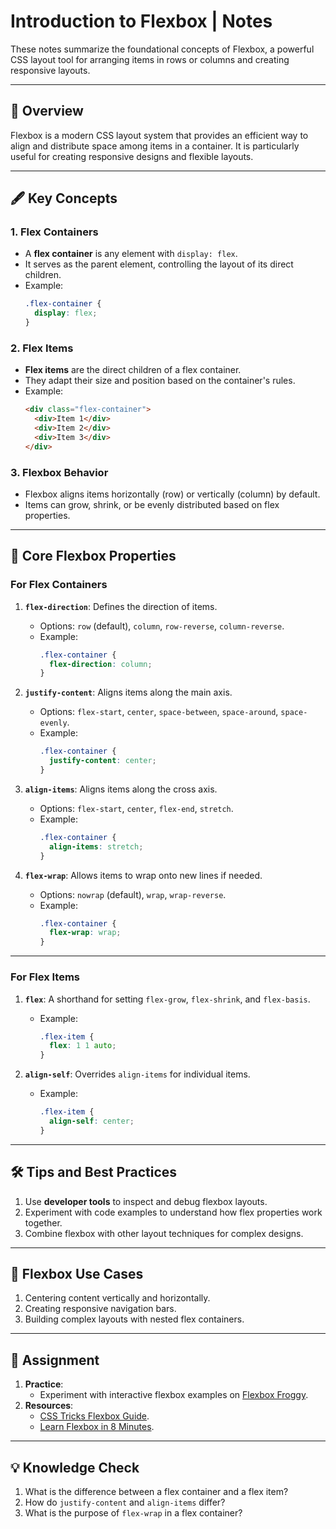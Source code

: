 # Introduction to Flexbox | Notes

These notes summarize the foundational concepts of Flexbox, a powerful CSS layout tool for arranging items in rows or columns and creating responsive layouts.

---

## 📜 Overview

Flexbox is a modern CSS layout system that provides an efficient way to align and distribute space among items in a container. It is particularly useful for creating responsive designs and flexible layouts.

---

## 🖋️ Key Concepts

### 1. **Flex Containers**

- A **flex container** is any element with `display: flex`.
- It serves as the parent element, controlling the layout of its direct children.
- Example:
  ```css
  .flex-container {
    display: flex;
  }
  ```

### 2. **Flex Items**

- **Flex items** are the direct children of a flex container.
- They adapt their size and position based on the container's rules.
- Example:
  ```html
  <div class="flex-container">
    <div>Item 1</div>
    <div>Item 2</div>
    <div>Item 3</div>
  </div>
  ```

### 3. **Flexbox Behavior**

- Flexbox aligns items horizontally (row) or vertically (column) by default.
- Items can grow, shrink, or be evenly distributed based on flex properties.

---

## 🎯 Core Flexbox Properties

### **For Flex Containers**

1. **`flex-direction`**: Defines the direction of items.

   - Options: `row` (default), `column`, `row-reverse`, `column-reverse`.
   - Example:
     ```css
     .flex-container {
       flex-direction: column;
     }
     ```

2. **`justify-content`**: Aligns items along the main axis.

   - Options: `flex-start`, `center`, `space-between`, `space-around`, `space-evenly`.
   - Example:
     ```css
     .flex-container {
       justify-content: center;
     }
     ```

3. **`align-items`**: Aligns items along the cross axis.

   - Options: `flex-start`, `center`, `flex-end`, `stretch`.
   - Example:
     ```css
     .flex-container {
       align-items: stretch;
     }
     ```

4. **`flex-wrap`**: Allows items to wrap onto new lines if needed.
   - Options: `nowrap` (default), `wrap`, `wrap-reverse`.
   - Example:
     ```css
     .flex-container {
       flex-wrap: wrap;
     }
     ```

---

### **For Flex Items**

1. **`flex`**: A shorthand for setting `flex-grow`, `flex-shrink`, and `flex-basis`.

   - Example:
     ```css
     .flex-item {
       flex: 1 1 auto;
     }
     ```

2. **`align-self`**: Overrides `align-items` for individual items.
   - Example:
     ```css
     .flex-item {
       align-self: center;
     }
     ```

---

## 🛠️ Tips and Best Practices

1. Use **developer tools** to inspect and debug flexbox layouts.
2. Experiment with code examples to understand how flex properties work together.
3. Combine flexbox with other layout techniques for complex designs.

---

## 🎨 Flexbox Use Cases

1. Centering content vertically and horizontally.
2. Creating responsive navigation bars.
3. Building complex layouts with nested flex containers.

---

## 📖 Assignment

1. **Practice**:
   - Experiment with interactive flexbox examples on [Flexbox Froggy](https://flexboxfroggy.com/).
2. **Resources**:
   - [CSS Tricks Flexbox Guide](https://css-tricks.com/snippets/css/a-guide-to-flexbox/).
   - [Learn Flexbox in 8 Minutes](https://www.youtube.com/watch?v=fYq5PXgSsbE).

---

## 💡 Knowledge Check

1. What is the difference between a flex container and a flex item?
2. How do `justify-content` and `align-items` differ?
3. What is the purpose of `flex-wrap` in a flex container?
